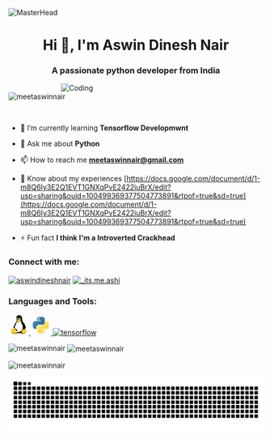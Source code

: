 ![MasterHead](https://user-images.githubusercontent.com/74038190/225813708-98b745f2-7d22-48cf-9150-083f1b00d6c9.gif)
<h1 align="center">Hi 👋, I'm Aswin Dinesh Nair</h1>
<h3 align="center">A passionate python developer from India</h3>
<img align="right" alt="Coding" width="400" src="https://camo.githubusercontent.com/19db51af5f90f1b152bc0b9078f5fe97053955be5074f03f17019c70345bdcdb/68747470733a2f2f6d69726f2e6d656469756d2e636f6d2f6d61782f313336302f302a37513379765349765f7430696f4a2d5a2e676966">

<p align="left"> <img src="https://komarev.com/ghpvc/?username=meetaswinnair&label=Profile%20views&color=0e75b6&style=flat" alt="meetaswinnair" /> </p>

<p align="left"> <a href="https://twitter.com/" target="blank"><img src="https://img.shields.io/twitter/follow/?logo=twitter&style=for-the-badge" alt="" /></a> </p>

- 🌱 I’m currently learning **Tensorflow Developmwnt**

- 💬 Ask me about **Python**

- 📫 How to reach me **meetaswinnair@gmail.com**

- 📄 Know about my experiences [https://docs.google.com/document/d/1-m8Q6Iy3E2Q1EVT1GNXqPvE2422iuBrX/edit?usp=sharing&ouid=100499369377504773891&rtpof=true&sd=true](https://docs.google.com/document/d/1-m8Q6Iy3E2Q1EVT1GNXqPvE2422iuBrX/edit?usp=sharing&ouid=100499369377504773891&rtpof=true&sd=true)

- ⚡ Fun fact **I think I'm a Introverted Crackhead**

<h3 align="left">Connect with me:</h3>
<p align="left">
<a href="https://linkedin.com/in/aswindineshnair" target="blank"><img align="center" src="https://raw.githubusercontent.com/rahuldkjain/github-profile-readme-generator/master/src/images/icons/Social/linked-in-alt.svg" alt="aswindineshnair" height="30" width="40" /></a>
<a href="https://instagram.com/_its.me.ashi" target="blank"><img align="center" src="https://raw.githubusercontent.com/rahuldkjain/github-profile-readme-generator/master/src/images/icons/Social/instagram.svg" alt="_its.me.ashi" height="30" width="40" /></a>
</p>

<h3 align="left">Languages and Tools:</h3>
<p align="left"> <a href="https://www.linux.org/" target="_blank" rel="noreferrer"> <img src="https://raw.githubusercontent.com/devicons/devicon/master/icons/linux/linux-original.svg" alt="linux" width="40" height="40"/> </a> <a href="https://www.python.org" target="_blank" rel="noreferrer"> <img src="https://raw.githubusercontent.com/devicons/devicon/master/icons/python/python-original.svg" alt="python" width="40" height="40"/> </a> <a href="https://www.tensorflow.org" target="_blank" rel="noreferrer"> <img src="https://www.vectorlogo.zone/logos/tensorflow/tensorflow-icon.svg" alt="tensorflow" width="40" height="40"/> </a> </p>

<p><img align="left" src="https://github-readme-stats.vercel.app/api/top-langs?username=meetaswinnair&show_icons=true&locale=en&layout=compact" alt="meetaswinnair" /></p>

<p>&nbsp;<img align="center" src="https://github-readme-stats.vercel.app/api?username=meetaswinnair&show_icons=true&locale=en" alt="meetaswinnair" /></p>

<p><img align="center" src="https://github-readme-streak-stats.herokuapp.com/?user=meetaswinnair&" alt="meetaswinnair" /></p>

<img alt="GitHub Snake" src="https://raw.githubusercontent.com/meetaswinnair/meetaswinnair/output/github-contribution-grid-snake.svg" />
